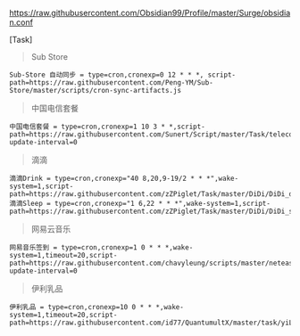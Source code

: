 https://raw.githubusercontent.com/Obsidian99/Profile/master/Surge/obsidian.conf


[Task]
> Sub Store
```properties
Sub-Store 自动同步 = type=cron,cronexp=0 12 * * *, script-path=https://raw.githubusercontent.com/Peng-YM/Sub-Store/master/scripts/cron-sync-artifacts.js
```
> 中国电信套餐
```properties
中国电信套餐 = type=cron,cronexp=1 10 3 * *,script-path=https://raw.githubusercontent.com/Sunert/Script/master/Task/telecomInfinity.js,script-update-interval=0
```
> 滴滴
```properties
滴滴Drink = type=cron,cronexp="40 8,20,9-19/2 * * *",wake-system=1,script-path=https://raw.githubusercontent.com/zZPiglet/Task/master/DiDi/DiDi_drink.js
滴滴Sleep = type=cron,cronexp="1 6,22 * * *",wake-system=1,script-path=https://raw.githubusercontent.com/zZPiglet/Task/master/DiDi/DiDi_sleep.js
```
> 网易云音乐
```properties
网易音乐签到 = type=cron,cronexp=1 0 * * *,wake-system=1,timeout=20,script-path=https://raw.githubusercontent.com/chavyleung/scripts/master/neteasemusic/neteasemusic.js,script-update-interval=0
```
> 伊利乳品
```properties
伊利乳品 = type=cron,cronexp=10 0 * * *,wake-system=1,timeout=20,script-path=https://raw.githubusercontent.com/id77/QuantumultX/master/task/yiLi.js
```
